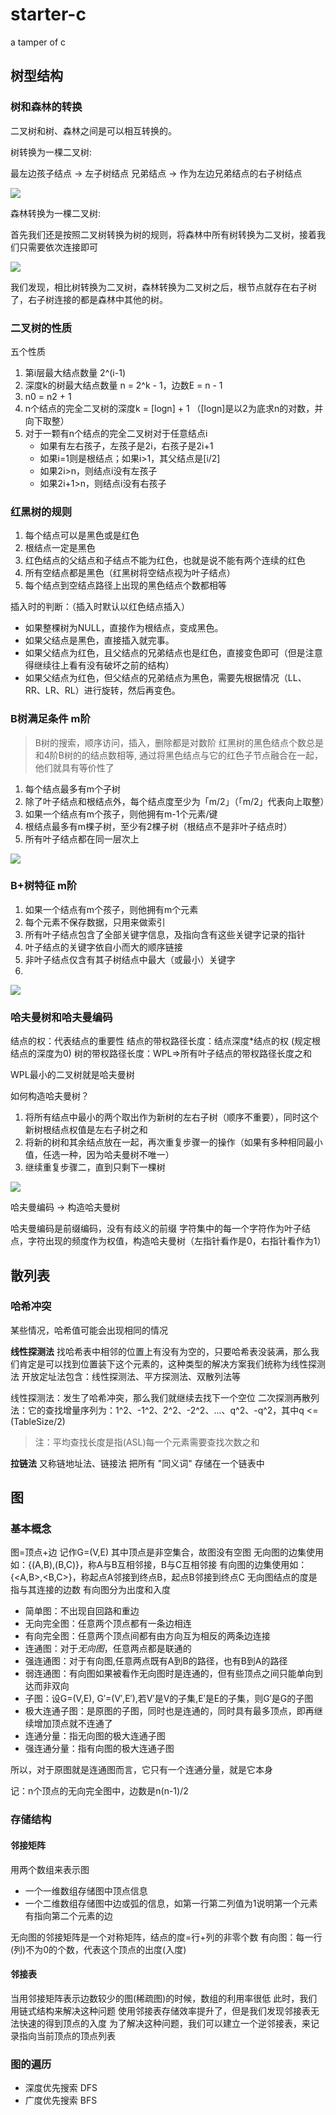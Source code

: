 # starter-c
a tamper of c

## 树型结构

### 树和森林的转换
二叉树和树、森林之间是可以相互转换的。

树转换为一棵二叉树:

最左边孩子结点 -> 左子树结点
兄弟结点 -> 作为左边兄弟结点的右子树结点

![](/public/tree.png)

森林转换为一棵二叉树:

首先我们还是按照二叉树转换为树的规则，将森林中所有树转换为二叉树，接着我们只需要依次连接即可

![](/public/forest.png)

我们发现，相比树转换为二叉树，森林转换为二叉树之后，根节点就存在右子树了，右子树连接的都是森林中其他的树。

### 二叉树的性质
五个性质

1. 第i层最大结点数量 2^(i-1)
2. 深度k的树最大结点数量 n = 2^k - 1，边数E = n - 1
3. n0 = n2 + 1
4. n个结点的完全二叉树的深度k = [logn] + 1 （[logn]是以2为底求n的对数，并向下取整）
5. 对于一颗有n个结点的完全二叉树对于任意结点i
    - 如果有左右孩子，左孩子是2i，右孩子是2i+1
    - 如果i=1则是根结点；如果i>1，其父结点是[i/2]
    - 如果2i>n，则结点i没有左孩子
    - 如果2i+1>n，则结点i没有右孩子

### 红黑树的规则
1. 每个结点可以是黑色或是红色
2. 根结点一定是黑色
3. 红色结点的父结点和子结点不能为红色，也就是说不能有两个连续的红色
4. 所有空结点都是黑色（红黑树将空结点视为叶子结点）
5. 每个结点到空结点路径上出现的黑色结点个数都相等

插入时的判断：（插入时默认以红色结点插入）
- 如果整棵树为NULL，直接作为根结点，变成黑色。
- 如果父结点是黑色，直接插入就完事。
- 如果父结点为红色，且父结点的兄弟结点也是红色，直接变色即可（但是注意得继续往上看有没有破坏之前的结构）
- 如果父结点为红色，但父结点的兄弟结点为黑色，需要先根据情况（LL、RR、LR、RL）进行旋转，然后再变色。

### B树满足条件 m阶

> B树的搜索，顺序访问，插入，删除都是对数阶
> 红黑树的黑色结点个数总是和4阶B树的的结点数相等, 通过将黑色结点与它的红色子节点融合在一起，他们就具有等价性了

1. 每个结点最多有m个子树
2. 除了叶子结点和根结点外，每个结点度至少为「m/2」（「m/2」代表向上取整）
3. 如果一个结点有m个孩子，则他拥有m-1个元素/键
4. 根结点最多有m棵子树，至少有2棵子树（根结点不是非叶子结点时）
5. 所有叶子结点都在同一层次上

![](/public/btree.png)

### B+树特征 m阶

1. 如果一个结点有m个孩子，则他拥有m个元素
2. 每个元素不保存数据，只用来做索引
3. 所有叶子结点包含了全部关键字信息，及指向含有这些关键字记录的指针
4. 叶子结点的关键字依自小而大的顺序链接
5. 非叶子结点仅含有其子树结点中最大（或最小）关键字
6. 
![](/public/b+.png)

### 哈夫曼树和哈夫曼编码

结点的权：代表结点的重要性
结点的带权路径长度：结点深度*结点的权 (规定根结点的深度为0)
树的带权路径长度：WPL=>所有叶子结点的带权路径长度之和

WPL最小的二叉树就是哈夫曼树

如何构造哈夫曼树？
1. 将所有结点中最小的两个取出作为新树的左右子树（顺序不重要），同时这个新树根结点权值是左右子树之和
2. 将新的树和其余结点放在一起，再次重复步骤一的操作（如果有多种相同最小值，任选一种，因为哈夫曼树不唯一）
3. 继续重复步骤二，直到只剩下一棵树

![](/public/huffman.png)

哈夫曼编码 -> 构造哈夫曼树

哈夫曼编码是前缀编码，没有有歧义的前缀
字符集中的每一个字符作为叶子结点，字符出现的频度作为权值，构造哈夫曼树（左指针看作是0，右指针看作为1）

## 散列表

### 哈希冲突

某些情况，哈希值可能会出现相同的情况

**线性探测法**
找哈希表中相邻的位置上有没有为空的，只要哈希表没装满，那么我们肯定是可以找到位置装下这个元素的，这种类型的解决方案我们统称为线性探测法
开放定址法包含：线性探测法、平方探测法、双散列法等

线性探测法：发生了哈希冲突，那么我们就继续去找下一个空位
二次探测再散列法：它的查找增量序列为：1^2、-1^2、2^2、-2^2、...、q^2、-q^2，其中q <= (TableSize/2)
> 注：平均查找长度是指(ASL)每一个元素需要查找次数之和

**拉链法**
又称链地址法、链接法
把所有 "同义词" 存储在一个链表中

## 图

### 基本概念
图=顶点+边 记作G=(V,E) 其中顶点是非空集合，故图没有空图
无向图的边集使用如：{(A,B),(B,C)}，称A与B互相邻接，B与C互相邻接
有向图的边集使用如：{<A,B>,<B,C>}，称起点A邻接到终点B，起点B邻接到终点C
无向图结点的度是指与其连接的边数
有向图分为出度和入度

- 简单图：不出现自回路和重边
- 无向完全图：任意两个顶点都有一条边相连
- 有向完全图：任意两个顶点间都有由方向互为相反的两条边连接
- 连通图：对于*无向图*，任意两点都是联通的
- 强连通图：对于有向图,任意两点既有A到B的路径，也有B到A的路径
- 弱连通图：有向图如果被看作无向图时是连通的，但有些顶点之间只能单向到达而非双向
- 子图：设G=(V,E), G′=(V′,E′),若V′是V的子集,E′是E的子集，则G′是G的子图
- 极大连通子图：是原图的子图，同时也是连通的，同时具有最多顶点，即再继续增加顶点就不连通了
- 连通分量：指无向图的极大连通子图
- 强连通分量：指有向图的极大连通子图

所以，对于原图就是连通图而言，它只有一个连通分量，就是它本身

记：n个顶点的无向完全图中，边数是n(n-1)/2

### 存储结构
#### 邻接矩阵
用两个数组来表示图
- 一个一维数组存储图中顶点信息
- 一个二维数组存储图中边或弧的信息，如第一行第二列值为1说明第一个元素有指向第二个元素的边

无向图的邻接矩阵是一个对称矩阵，结点的度=行+列的非零个数
有向图：每一行(列)不为0的个数，代表这个顶点的出度(入度)

#### 邻接表
当用邻接矩阵表示边数较少的图(稀疏图)的时候，数组的利用率很低
此时，我们用链式结构来解决这种问题
使用邻接表存储效率提升了，但是我们发现邻接表无法快速的得到顶点的入度
为了解决这种问题，我们可以建立一个逆邻接表，来记录指向当前顶点的顶点列表

### 图的遍历
- 深度优先搜索 DFS
- 广度优先搜索 BFS







